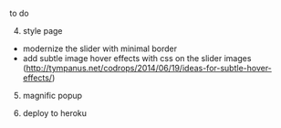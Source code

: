 to do


4) style page
  - modernize the slider with minimal border
  - add subtle image hover effects with css on the slider images (http://tympanus.net/codrops/2014/06/19/ideas-for-subtle-hover-effects/)

5) magnific popup

6) deploy to heroku